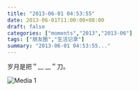 ```yaml
---
title: "2013-06-01 04:53:55"
date: 2013-06-01T11:00:00+08:00
draft: false
categories: ["moments","2013","2013-06"]
tags: ["朋友圈","生活记录"]
summary: "2013-06-01 04:53:55..."
---
```


岁月是把＂__ __＂刀。

![Media 1](/Moments/photos/2013-06-01/201306010453550.jpg)
